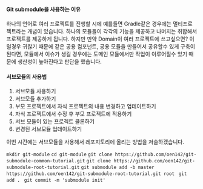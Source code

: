 #### Git submodule을 사용하는 이유
하나의 언어로 여러 프로젝트를 진행할 시에 예를들면 Gradle같은 경우에는 멀티프로젝트라는 개념이 있습니다.
하나의 모듈들이 각각의 기능을 제공하고 나머지는 취합해서 프로젝트를 제공하게 됩니다.
하지만 만약 Domain이 여러 프로젝트에 쓰고싶으면? 이럴경우 귀찮기 때문에 같은 공용 컴포넌트, 공용 모듈을 만들어서 공유할수 있게 구축이 된다면,
모듈에서 이슈가 생길 경우에는 도메인 모듈에서만 작업이 이루어질수 있기 때문에 생산성이 높아진다고 판단을 했습니다.


#### 서브모듈의 사용법
1. 서브모듈 사용하기
1. 서브모듈 추가하기
1. 부모 프로젝트에서 자식 프로젝트의 내용 변경하고 업데이트하기
1. 자식 프로젝트에서 수정 후 부모 프로젝트에 적용하기
1. 서브 모듈이 있는 프로젝트 클론하기
1. 변경된 서브모듈 업데이트하기

이번 시간에는 서브모듈을 사용해서 레포지토리에 올리는 방법을 저술하겠습니다.


`mkdir git-module`
`cd git-module`
`git clone https://github.com/oen142/git-submodule-common-tutorial.git`
`git clone https://github.com/oen142/git-submodule-root-tutorial.git`
`git submodule add -b master https://github.com/oen142/git-submodule-root-tutorial.git root`
` git add .`
` git commit -m 'submodule init'`
